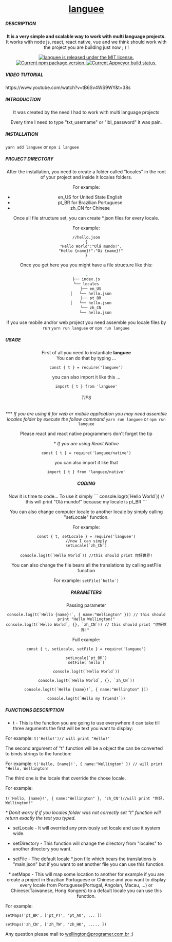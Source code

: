 <h1 align="center">
  <a href="https://github.com/dev-intellisoft/languee">
    languee
  </a>
</h1>
<h5>DESCRIPTION</h5>

<p align="center">
    <strong>It is a very simple and scalable way to work with multi language projects.</strong><br>
    It works with node js, react, react native, vue and we think should work with the project you are building just now ; ) !
</p>

<p align="center">
    <a href="https://github.com/dev-intellisoft/languee/master/LICENSE">
    <img src="https://img.shields.io/badge/license-MIT-blue.svg" alt="languee is released under the MIT license." />
  </a>
  <a href="https://www.npmjs.com/package/languee">
      <img src="https://badge.fury.io/js/languee.svg" alt="Current npm package version." />
  </a>
  <a href="https://ci.appveyor.com/project/dev-intellisoft/languee/branch/master">
    <img src="https://ci.appveyor.com/api/projects/status/jjc5e68b3lg3froi/branch/master?svg=true" alt="Current Appveyor build status." />
  </a>
</p>

<h5>VIDEO TUTORIAL</h5>
https://www.youtube.com/watch?v=tB6Sv4WS9WY&t=38s

<h5>INTRODUCTION</h5>
<article align="center">
<p>
    It was created by the need I had to work with multi language projects 
</p>

<p>
    Every time I need to type "txt_username" or "lbl_password" it was pain.
</p>
</article>


<h5>INSTALLATION</h5>

`yarn add languee` 
or 
`npm i languee`

<h5>PROJECT DIRECTORY</h5>
<article align="center">

After the installation, you need to create a folder called 
"locales" in the root of your project and inside it locales folders.

For example:
 * en_US for United State English
 * pt_BR for Brazilian Portuguese
 * zh_CN for Chinese
 
Once all file structure set, you can create *.json files
for every locale.

For example:

```
//hello.json
{
    "Hello World":"Olá mundo!",
    "Hello {name}!":"Oi {name}!"
}
```

Once you get here you you might have a file structure 
like this:

```bash
.
├── index.js
└── locales
    ├── en_US
    │   └── hello.json
    ├── pt_BR
    │   └── hello.json
    └── zh_CN
        └── hello.json
```

if you use mobile and/or web project you need assemble you locale files
by run `yarn run languee` or `npm run languee`
</article>

<h5>USAGE</h5>
<article align="center">

First of all you need to instantiate **languee**
<br>
You can do that by typing ...
```
const { t } = require('languee')
```
you can also import it like this ...
```
import { t } from 'languee'
```

<h6>TIPS</h6>

\*** <i>If you are using it for web or mobile application you may need assemble locales folder by execute the follow command</i>
`yarn run languee` or `npm run languee`

Please react and react native programmers don't forget the tip
<br>


\* <i>If you are using React Native</i>

```
const { t } = require('languee/native')
```

you can also import it like that
```
import { t } from 'languee/native'
```

<h5>CODING</h5>
Now it is time to code...
To use it simply
```
console.log(t(`Hello World`)) // this will print "Olá mundo!" because my locale is pt_BR
```

You can also change computer locale to another locale by simply 
calling "setLocale" function.

For example:

```
const { t, setLocale } = require('languee')
//now I can simply
setLocale(`zh_CN`)

console.log(t(`Hello World`)) //this should print 你好世界!
```

You can also change the file bears all the translations by
calling setFile function

For example:
```setFile(`hello`)```

<h5>PARAMETERS</h5>

Passing parameter
```
console.log(t(`Hello {name}!`, { name:"Wellington" })) // this should print "Hello Wellington!"
console.log(t(`Hello World`, {}, `zh_CN`)) // this should print "你好世界!" 
```

Full example:
```
const { t, setLocale, setFile } = require('languee')

setLocale(`pt_BR`)
setFile(`hello`)

console.log(t(`Hello World`))

console.log(t(`Hello World`, {}, `zh_CN`))

console.log(t(`Hello {name}!`, { name:"Wellington" }))

console.log(t(`Hello my friend!`))
```

</article>

<h5>FUNCTIONS DESCRIPTION</h5>
<p align="center">

 * t - This is the function you are going to use everywhere it can take till three arguments
 the first will be text you want to display:
 
 
 For example:
 `t('Hello!')// will print "Hello!"`
 
 The second argument of "t" function will be a object the can be converted to binds strings to the function:
 
 For example:
 `t('Hello, {name}!', { name:"Wellington" }) // will print "Hello, Wellington!`
 
 The third one is the locale that override the chose locale.
 
 For example:
 
 `t('Hello, {name}!', { name:"Wellington" }, 'zh_CN')//will print "你好， Wellington!"` 
 
 <i> * Donit worry if if you locales folder was not correctly set "t" function will return exactly the text you typed.</i> 
</p>
<p align="center">

  * setLocale - It will overried any previously set locale and use it system wide.
  
</p>

<p align="center">

   * setDirectory - This function will change the directory from "locales" to another directory you want.
</p>
<p align="center">

 * setFile - The default locale *.json file which bears the translations is "main.json"
 but if you want to set another file you can use this function.

</p>
<p align="center">
 * setMaps - This will map some location to another for example if you are create a project in Brazilian Portuguese or Chinese 
 and you want to display every locale from Portuguese(Portugal, Angolan, Macau, ...) or Chinese(Taiwanese, Hong Kongers) to a default locale you can use this function.
 
 For example:
 
 `setMaps('pt_BR', ['pt_PT', 'pt_AO', ... ])`
 
 `setMaps('zh_CN', ['zh_TW', 'zh_HK', ..... ])`
 
</p>

Any question please mail to wellington@programer.com.br ;)

